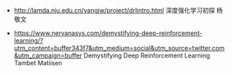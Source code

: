 * http://lamda.nju.edu.cn/yangjw/project/drlintro.html  深度强化学习初探 杨敬文

* https://www.nervanasys.com/demystifying-deep-reinforcement-learning/?utm_content=buffer343f7&utm_medium=social&utm_source=twitter.com&utm_campaign=buffer 
Demystifying Deep Reinforcement Learning  Tambet Matiisen
